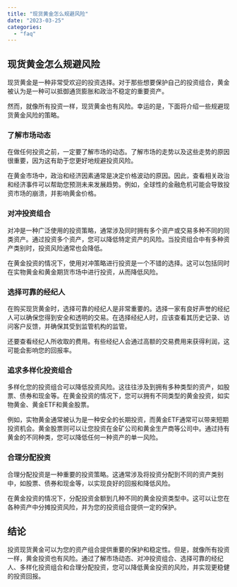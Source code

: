 ```yaml
---
title: "现货黄金怎么规避风险"
date: "2023-03-25"
categories: 
  - "faq"
---
```


## 现货黄金怎么规避风险

现货黄金是一种非常受欢迎的投资选择。对于那些想要保护自己的投资组合，黄金被认为是一种可以抵御通货膨胀和政治不稳定的重要资产。

然而，就像所有投资一样，现货黄金也有风险。幸运的是，下面将介绍一些规避现货黄金风险的策略。

### 了解市场动态

在做任何投资之前，一定要了解市场的动态。了解市场的走势以及这些走势的原因很重要，因为这有助于您更好地规避投资风险。

在黄金市场中，政治和经济因素通常是决定价格波动的原因。因此，查看相关政治和经济事件可以帮助您预测未来发展趋势。例如，全球性的金融危机可能会导致投资市场的崩溃，并影响黄金价格。

### 对冲投资组合

对冲是一种广泛使用的投资策略，通常涉及同时拥有多个资产或交易多种不同的同类资产。通过投资多个资产，您可以降低特定资产的风险。当投资组合中有多种资产类别时，投资风险通常也会降低。

在黄金投资的情况下，使用对冲策略进行投资是一个不错的选择。这可以包括同时在实物黄金和黄金期货市场中进行投资，从而降低风险。

### 选择可靠的经纪人

在购买现货黄金时，选择可靠的经纪人是非常重要的。选择一家有良好声誉的经纪人可以确保您得到安全和透明的交易。在选择经纪人时，应该查看其历史记录、访问客户反馈，并确保其受到监管机构的监管。

还要查看经纪人所收取的费用。有些经纪人会通过高额的交易费用来获得利润，这可能会影响您的回报率。

### 追求多样化投资组合

多样化您的投资组合可以降低投资风险。这往往涉及到拥有多种类型的资产，如股票、债券和现金等。在黄金投资的情况下，您可以拥有不同类型的黄金投资，如实物黄金、黄金ETF和黄金股票。

例如，实物黄金通常被认为是一种安全的长期投资，而黄金ETF通常可以带来短期投资机会。黄金股票则可以让您投资在金矿公司和黄金生产商等公司中。通过持有黄金的不同种类，您可以降低任何一种资产的单一风险。

### 合理分配投资

合理分配投资是一种重要的投资策略。这通常涉及将投资分配到不同的资产类别中，如股票、债券和现金等，以实现良好的回报和降低风险。

在黄金投资的情况下，分配投资金额到几种不同的黄金投资类型中。这可以让您在各种资产中分摊投资风险，并为您的投资组合提供一定的保护。

## 结论

投资现货黄金可以为您的资产组合提供重要的保护和稳定性。但是，就像所有投资一样，黄金投资也有风险。通过了解市场动态、对冲投资组合、选择可靠的经纪人、多样化投资组合和合理分配投资，您可以降低黄金投资的风险，并实现更稳健的投资回报。
